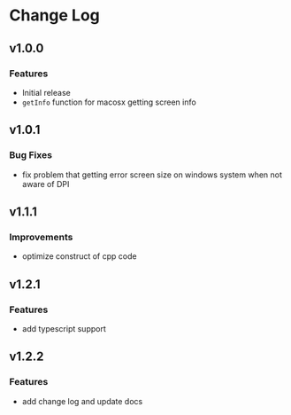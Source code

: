# Change Log

## v1.0.0

### Features

-   Initial release
-   `getInfo` function for macosx getting screen info

## v1.0.1

### Bug Fixes

-   fix problem that getting error screen size on windows system when not aware of DPI

## v1.1.1

### Improvements

-   optimize construct of cpp code

## v1.2.1

### Features

-   add typescript support

## v1.2.2

### Features

-   add change log and update docs

